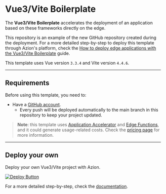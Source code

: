 # Vue3/Vite Boilerplate

The **Vue3/Vite Boilerplate** accelerates the deployment of an application based on these frameworks directly on the edge.

This repository is an example of the new GitHub repository created during the deployment. For a more detailed step-by-step to deploy this template through Azion's platform, check the [How to deploy edge applications with the Vue3/Vite Boilerplate](https://www.azion.com/en/documentation/products/guides/vue-vite-boilerplate/) guide.

This template uses Vue version `3.3.4` and Vite version `4.4.6`.

---

## Requirements

Before using this template, you need to:

- Have a [GitHub account](https://github.com/signup).
  - Every push will be deployed automatically to the main branch in this repository to keep your project updated.

> **Note**: this template uses [Application Accelerator](https://www.azion.com/en/documentation/products/build/edge-application/application-accelerator/) and [Edge Functions](https://www.azion.com/en/documentation/products/build/edge-application/edge-functions/), and it could generate usage-related costs. Check the [pricing page](https://www.azion.com/en/pricing/) for more information.

---

## Deploy your own

Deploy your own Vue3/Vite project with Azion.

[![Deploy Button](/static/button.png)](https://console.azion.com/create/vitejs/vitejs-vue3-boilerplate "Deploy with Azion")

For a more detailed step-by-step, check the [documentation](https://www.azion.com/en/documentation/products/guides/vue-vite-boilerplate/).